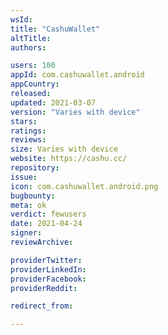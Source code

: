 ```yaml
---
wsId: 
title: "CashuWallet"
altTitle: 
authors:

users: 100
appId: com.cashuwallet.android
appCountry: 
released: 
updated: 2021-03-07
version: "Varies with device"
stars: 
ratings: 
reviews: 
size: Varies with device
website: https://cashu.cc/
repository: 
issue: 
icon: com.cashuwallet.android.png
bugbounty: 
meta: ok
verdict: fewusers
date: 2021-04-24
signer: 
reviewArchive:

providerTwitter: 
providerLinkedIn: 
providerFacebook: 
providerReddit: 

redirect_from:

---
```


